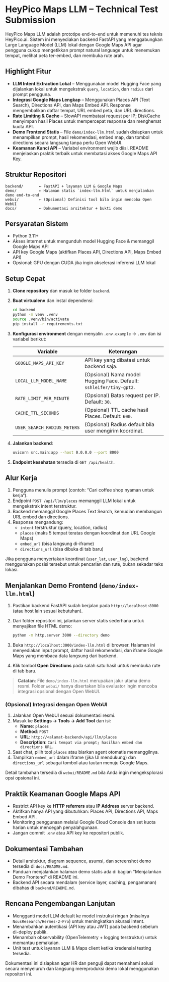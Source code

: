 # HeyPico Maps LLM – Technical Test Submission

HeyPico Maps LLM adalah prototipe end-to-end untuk memenuhi tes teknis HeyPico.ai. Sistem ini
menyediakan backend FastAPI yang menggabungkan Large Language Model (LLM) lokal dengan Google
Maps API agar pengguna cukup mengetikkan prompt natural language untuk menemukan tempat, melihat
peta ter-embed, dan membuka rute arah.

## Highlight Fitur

- **LLM Intent Extraction Lokal** – Menggunakan model Hugging Face yang dijalankan lokal untuk
  mengekstrak `query`, `location`, dan `radius` dari prompt pengguna.
- **Integrasi Google Maps Lengkap** – Menggunakan Places API (Text Search), Directions API, dan
  Maps Embed API. Response mengembalikan daftar tempat, URL embed peta, dan URL directions.
- **Rate Limiting & Cache** – SlowAPI membatasi request per IP; DiskCache menyimpan hasil Places
  untuk mempercepat response dan menghemat kuota API.
- **Demo Frontend Statis** – File `demo/index-llm.html` sudah disiapkan untuk menampilkan prompt,
  hasil rekomendasi, embed map, dan tombol directions secara langsung tanpa perlu Open WebUI.
- **Keamanan Kunci API** – Variabel environment wajib diisi. README menjelaskan praktik terbaik
  untuk membatasi akses Google Maps API Key.

## Struktur Repositori

```
backend/       ← FastAPI + layanan LLM & Google Maps
demo/          ← Halaman statis `index-llm.html` untuk menjalankan demo end-to-end
webui/         ← (Opsional) Definisi tool bila ingin mencoba Open WebUI
docs/          ← Dokumentasi arsitektur + bukti demo
```

## Persyaratan Sistem

- Python 3.11+
- Akses internet untuk mengunduh model Hugging Face & memanggil Google Maps API
- API key Google Maps (aktifkan Places API, Directions API, Maps Embed API)
- Opsional: GPU dengan CUDA jika ingin akselerasi inferensi LLM lokal

## Setup Cepat

1. **Clone repository** dan masuk ke folder `backend`.
2. **Buat virtualenv** dan instal dependensi:

   ```bash
   cd backend
   python -m venv .venv
   source .venv/bin/activate
   pip install -r requirements.txt
   ```

3. **Konfigurasi environment** dengan menyalin `.env.example` → `.env` dan isi variabel berikut:

   | Variable | Keterangan |
   | --- | --- |
   | `GOOGLE_MAPS_API_KEY` | API key yang dibatasi untuk backend saja. |
   | `LOCAL_LLM_MODEL_NAME` | (Opsional) Nama model Hugging Face. Default: `sshleifer/tiny-gpt2`. |
   | `RATE_LIMIT_PER_MINUTE` | (Opsional) Batas request per IP. Default: `30`. |
   | `CACHE_TTL_SECONDS` | (Opsional) TTL cache hasil Places. Default: `600`. |
   | `USER_SEARCH_RADIUS_METERS` | (Opsional) Radius default bila user mengirim koordinat. |

4. **Jalankan backend**:

   ```bash
   uvicorn src.main:app --host 0.0.0.0 --port 8000
   ```

5. **Endpoint kesehatan** tersedia di `GET /api/health`.

## Alur Kerja

1. Pengguna menulis prompt (contoh: “Cari coffee shop nyaman untuk kerja“).
2. Endpoint `POST /api/llm/places` memanggil LLM lokal untuk mengekstrak intent terstruktur.
3. Backend memanggil Google Places Text Search, kemudian membangun URL embed dan directions.
4. Response mengandung:
   - `intent` terstruktur (query, location, radius)
   - `places` (maks 5 tempat teratas dengan koordinat dan URL Google Maps)
   - `embed_url` (bisa langsung di-iframe)
   - `directions_url` (bisa dibuka di tab baru)

Jika pengguna menyertakan koordinat (`user_lat`, `user_lng`), backend menggunakan posisi tersebut
untuk pencarian dan rute, bukan sekadar teks lokasi.

## Menjalankan Demo Frontend (`demo/index-llm.html`)

1. Pastikan backend FastAPI sudah berjalan pada `http://localhost:8000` (atau host lain sesuai
   kebutuhan).
2. Dari folder repositori ini, jalankan server statis sederhana untuk menyajikan file HTML demo:

   ```bash
   python -m http.server 3000 --directory demo
   ```

3. Buka `http://localhost:3000/index-llm.html` di browser. Halaman ini menyediakan input prompt,
   daftar hasil rekomendasi, dan iframe Google Maps yang membaca data langsung dari backend.
4. Klik tombol **Open Directions** pada salah satu hasil untuk membuka rute di tab baru.

> **Catatan**: File `demo/index-llm.html` merupakan jalur utama demo resmi. Folder `webui/` hanya
> disertakan bila evaluator ingin mencoba integrasi opsional dengan Open WebUI.

### (Opsional) Integrasi dengan Open WebUI

1. Jalankan Open WebUI sesuai dokumentasi resmi.
2. Masuk ke **Settings → Tools → Add Tool** dan isi:
   - **Name**: `places`
   - **Method**: `POST`
   - **URL**: `http://<alamat-backend>/api/llm/places`
   - **Description**: `Cari tempat via prompt; hasilkan embed dan directions URL.`
3. Saat chat, pilih tool `places` atau biarkan agent otomatis memanggilnya.
4. Tampilkan `embed_url` dalam iframe (jika UI mendukung) dan `directions_url` sebagai tombol atau
   tautan menuju Google Maps.

Detail tambahan tersedia di `webui/README.md` bila Anda ingin mengeksplorasi opsi opsional ini.

## Praktik Keamanan Google Maps API

- Restrict API key ke **HTTP referrers** atau **IP Address** server backend.
- Aktifkan hanya API yang dibutuhkan: Places API, Directions API, Maps Embed API.
- Monitoring penggunaan melalui Google Cloud Console dan set kuota harian untuk mencegah
  penyalahgunaan.
- Jangan commit `.env` atau API key ke repositori publik.

## Dokumentasi Tambahan

- Detail arsitektur, diagram sequence, asumsi, dan screenshot demo tersedia di `docs/README.md`.
- Panduan menjalankan halaman demo statis ada di bagian "Menjalankan Demo Frontend" di README ini.
- Backend API secara mendalam (service layer, caching, pengamanan) dibahas di `backend/README.md`.

## Rencana Pengembangan Lanjutan

- Mengganti model LLM default ke model instruksi ringan (misalnya `NousResearch/Hermes-2-Pro`) untuk
  meningkatkan akurasi intent.
- Menambahkan autentikasi (API key atau JWT) pada backend sebelum di-deploy publik.
- Menambah observability (OpenTelemetry + logging terstruktur) untuk memantau pemakaian.
- Unit test untuk layanan LLM & Maps client ketika kredensial testing tersedia.

Dokumentasi ini disiapkan agar HR dan penguji dapat memahami solusi secara menyeluruh dan langsung
mereproduksi demo lokal menggunakan repositori ini.